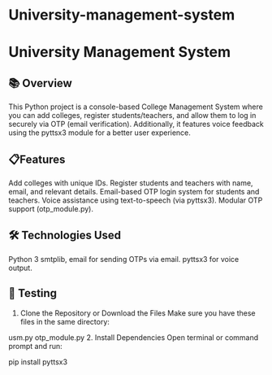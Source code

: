 # University-management-system
# University Management System

## 📚 Overview
This Python project is a console-based College Management System where you can add colleges, register students/teachers, and allow them to log in securely via OTP (email verification). Additionally, it features voice feedback using the pyttsx3 module for a better user experience.

## 📋Features
Add colleges with unique IDs.
Register students and teachers with name, email, and relevant details.
Email-based OTP login system for students and teachers.
Voice assistance using text-to-speech (via pyttsx3).
Modular OTP support (otp_module.py).

## 🛠️ Technologies Used
Python 3
smtplib, email for sending OTPs via email.
pyttsx3 for voice output.

## 🧪 Testing
1. Clone the Repository or Download the Files
Make sure you have these files in the same directory:

usm.py
otp_module.py
2. Install Dependencies
Open terminal or command prompt and run:

pip install pyttsx3



